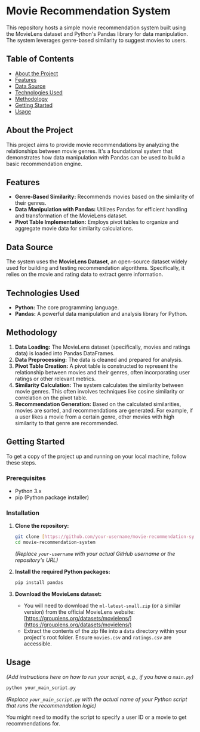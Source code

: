 # Movie Recommendation System

This repository hosts a simple movie recommendation system built using the MovieLens dataset and Python's Pandas library for data manipulation. The system leverages genre-based similarity to suggest movies to users.

## Table of Contents

* [About the Project](#about-the-project)
* [Features](#features)
* [Data Source](#data-source)
* [Technologies Used](#technologies-used)
* [Methodology](#methodology)
* [Getting Started](#getting-started)
* [Usage](#usage)

## About the Project

This project aims to provide movie recommendations by analyzing the relationships between movie genres. It's a foundational system that demonstrates how data manipulation with Pandas can be used to build a basic recommendation engine.

## Features

* **Genre-Based Similarity:** Recommends movies based on the similarity of their genres.
* **Data Manipulation with Pandas:** Utilizes Pandas for efficient handling and transformation of the MovieLens dataset.
* **Pivot Table Implementation:** Employs pivot tables to organize and aggregate movie data for similarity calculations.

## Data Source

The system uses the **MovieLens Dataset**, an open-source dataset widely used for building and testing recommendation algorithms. Specifically, it relies on the movie and rating data to extract genre information.

## Technologies Used

* **Python:** The core programming language.
* **Pandas:** A powerful data manipulation and analysis library for Python.

## Methodology

1.  **Data Loading:** The MovieLens dataset (specifically, movies and ratings data) is loaded into Pandas DataFrames.
2.  **Data Preprocessing:** The data is cleaned and prepared for analysis.
3.  **Pivot Table Creation:** A pivot table is constructed to represent the relationship between movies and their genres, often incorporating user ratings or other relevant metrics.
4.  **Similarity Calculation:** The system calculates the similarity between movie genres. This often involves techniques like cosine similarity or correlation on the pivot table.
5.  **Recommendation Generation:** Based on the calculated similarities, movies are sorted, and recommendations are generated. For example, if a user likes a movie from a certain genre, other movies with high similarity to that genre are recommended.

## Getting Started

To get a copy of the project up and running on your local machine, follow these steps.

### Prerequisites

* Python 3.x
* pip (Python package installer)

### Installation

1.  **Clone the repository:**
    ```bash
    git clone [https://github.com/your-username/movie-recommendation-system.git](https://github.com/your-username/movie-recommendation-system.git)
    cd movie-recommendation-system
    ```
    *(Replace `your-username` with your actual GitHub username or the repository's URL)*

2.  **Install the required Python packages:**
    ```bash
    pip install pandas
    ```

3.  **Download the MovieLens dataset:**
    * You will need to download the `ml-latest-small.zip` (or a similar version) from the official MovieLens website: [https://grouplens.org/datasets/movielens/](https://grouplens.org/datasets/movielens/)
    * Extract the contents of the zip file into a `data` directory within your project's root folder. Ensure `movies.csv` and `ratings.csv` are accessible.

## Usage

*(Add instructions here on how to run your script, e.g., if you have a `main.py`)*

```bash
python your_main_script.py
```
*(Replace `your_main_script.py` with the actual name of your Python script that runs the recommendation logic)*

You might need to modify the script to specify a user ID or a movie to get recommendations for.
